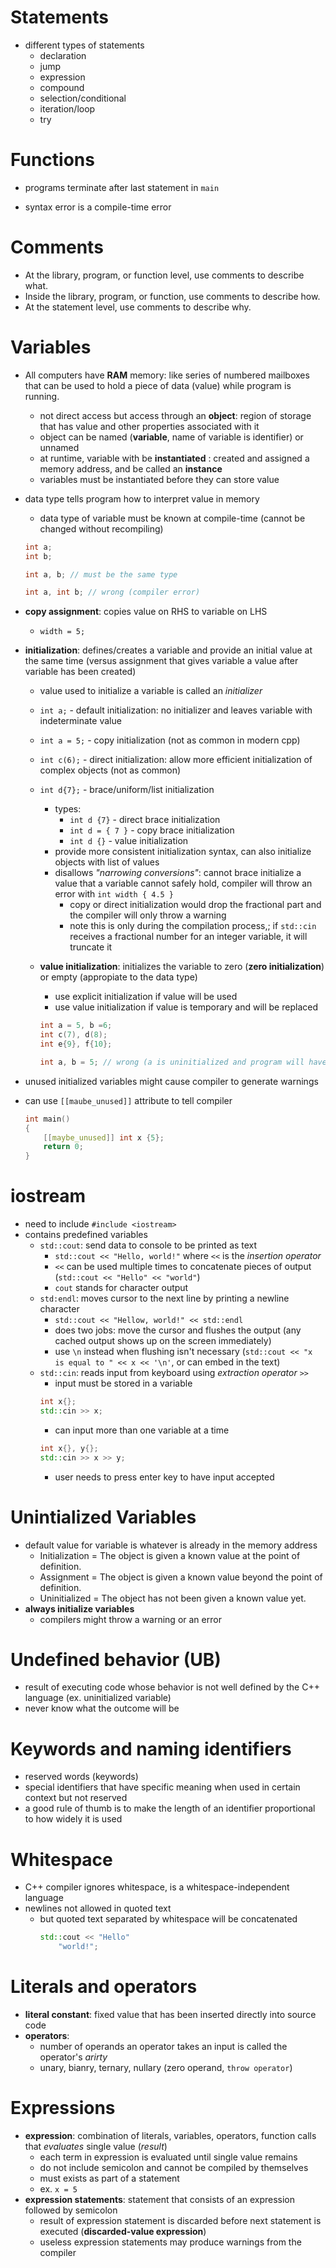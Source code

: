 # Statements
- different types of statements
    - declaration
    - jump
    - expression
    - compound
    - selection/conditional
    - iteration/loop
    - try

# Functions
- programs terminate after last statement in `main`

- syntax error is a compile-time error

# Comments
- At the library, program, or function level, use comments to describe what.
- Inside the library, program, or function, use comments to describe how.
- At the statement level, use comments to describe why.

# Variables
- All computers have **RAM** memory: like series of numbered mailboxes that can be used to hold a piece of data (value) while program is running.
    - not direct access but access through an **object**: region of storage that has value and other properties associated with it
    - object can be named (**variable**, name of variable is identifier) or unnamed
    - at runtime, variable with be **instantiated** : created and assigned a memory address, and be called an **instance**
    - variables must be instantiated before they can store value
- data type tells program how to interpret value in memory
    - data type of variable must be known at compile-time (cannot be changed without recompiling)

    ```cpp
    int a;
    int b;

    int a, b; // must be the same type

    int a, int b; // wrong (compiler error)
    ```

- **copy assignment**: copies value on RHS to variable on LHS
    - `width = 5;`
- **initialization**: defines/creates a variable and provide an initial value at the same time (versus assignment that gives variable a value after variable has been created)
    - value used to initialize a variable is called an *initializer*
    - `int a;` - default initialization: no initializer and leaves variable with indeterminate value
    - `int a = 5;` - copy initialization (not as common in modern cpp)
    - `int c(6);` - direct initialization: allow more efficient initialization of complex objects (not as common)
    - `int d{7};` - brace/uniform/list initialization
        - types:
            - `int d {7}` - direct brace initialization
            - `int d = { 7 }` - copy brace initialization
            - `int d {}` - value initialization
        - provide more consistent initialization syntax, can also initialize objects with list of values
        - disallows *"narrowing conversions"*: cannot brace initialize a value that a variable cannot safely hold, compiler will throw an error with `int width { 4.5 }`
            - copy or direct initialization would drop the fractional part and the compiler will only throw a warning
            - note this is only during the compilation process,; if `std::cin` receives a fractional number for an integer variable, it will truncate it
    - **value initialization**: initializes the variable to zero (**zero initialization**) or empty (appropiate to the data type)
        - use explicit initialization if value will be used
        - use value initialization if value is temporary and will be replaced

        ```cpp
        int a = 5, b =6;
        int c(7), d(8); 
        int e{9}, f{10};

        int a, b = 5; // wrong (a is uninitialized and program will have erratic behaviour)
        ```

- unused initialized variables might cause compiler to generate warnings
- can use `[[maube_unused]]` attribute to tell compiler
    ```cpp
    int main()
    {
        [[maybe_unused]] int x {5};
        return 0;
    }
    ```

# iostream
- need to include `#include <iostream>`
- contains predefined variables
    - `std::cout`: send data to console to be printed as text
        - `std::cout << "Hello, world!"` where `<<` is the *insertion operator*
        - `<<` can be used multiple times to concatenate pieces of output (`std::cout << "Hello" << "world"`)
        - `cout` stands for character output
    - `std:endl`: moves cursor to the next line by printing a newline character
        - `std::cout << "Hellow, world!" << std::endl`
        - does two jobs: move the cursor and flushes the output (any cached output shows up on the screen immediately)
        - use `\n` instead when flushing isn't necessary (`std::cout << "x is equal to " << x << '\n'`, or can embed in the text)
    - `std::cin`: reads input from keyboard using *extraction operator* `>>`
        - input must be stored in a variable 
        ```cpp
        int x{};
        std::cin >> x;
        ```
        - can input more than one variable at a time
        ```cpp
        int x{}, y{};
        std::cin >> x >> y;
        ```
        - user needs to press enter key to have input accepted

# Unintialized Variables
- default value for variable is whatever is already in the memory address
    - Initialization = The object is given a known value at the point of definition.
    - Assignment = The object is given a known value beyond the point of definition.
    - Uninitialized = The object has not been given a known value yet.
- **always initialize variables**
    - compilers might throw a warning or an error
    
# Undefined behavior (UB)
- result of executing code whose behavior is not well defined by the C++ language (ex. uninitialized variable)
- never know what the outcome will be

# Keywords and naming identifiers
- reserved words (keywords)
- special identifiers that have specific meaning when used in certain context but not reserved
- a good rule of thumb is to make the length of an identifier proportional to how widely it is used

# Whitespace
- C++ compiler ignores whitespace, is a whitespace-independent language
- newlines not allowed in quoted text
    - but quoted text separated by whitespace will be concatenated
        ```cpp
        std::cout << "Hello"
            "world!";
        ```

# Literals and operators
- **literal constant**: fixed value that has been inserted directly into source code
- **operators**:
    - number of operands an operator takes an input is called the operator's *arirty*
    - unary, bianry, ternary, nullary (zero operand, `throw operator`)

# Expressions
- **expression**: combination of literals, variables, operators, function calls that *evaluates* single value (*result*)
    - each term in expression is evaluated until single value remains
    - do not include semicolon and cannot be compiled by themselves
    - must exists as part of a statement
    - ex. `x = 5`
- **expression statements**: statement that consists of an expression followed by semicolon
    - result of expression statement is discarded before next statement is executed (**discarded-value expression**)
    - useless expression statements may produce warnings from the compiler
